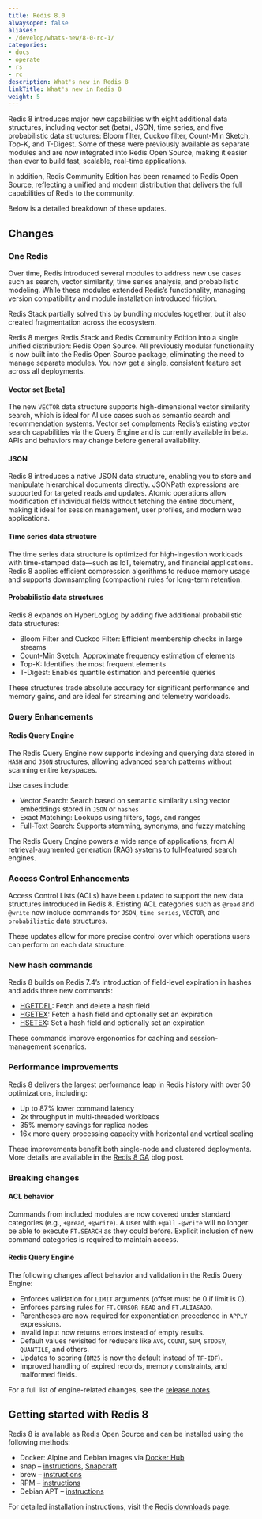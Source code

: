 ```yaml
---
title: Redis 8.0
alwaysopen: false
aliases:
- /develop/whats-new/8-0-rc-1/
categories:
- docs
- operate
- rs
- rc
description: What's new in Redis 8
linkTitle: What's new in Redis 8
weight: 5
---
```


Redis 8 introduces major new capabilities with eight additional data structures, including vector set (beta), JSON, time series, and five probabilistic data structures: Bloom filter, Cuckoo filter, Count-Min Sketch, Top-K, and T-Digest. Some of these were previously available as separate modules and are now integrated into Redis Open Source, making it easier than ever to build fast, scalable, real-time applications.

In addition, Redis Community Edition has been renamed to Redis Open Source, reflecting a unified and modern distribution that delivers the full capabilities of Redis to the community.

Below is a detailed breakdown of these updates.

## Changes

### One Redis
Over time, Redis introduced several modules to address new use cases such as search, vector similarity, time series analysis, and probabilistic modeling. While these modules extended Redis’s functionality, managing version compatibility and module installation introduced friction.

Redis Stack partially solved this by bundling modules together, but it also created fragmentation across the ecosystem.

Redis 8 merges Redis Stack and Redis Community Edition into a single unified distribution: Redis Open Source. All previously modular functionality is now built into the Redis Open Source package, eliminating the need to manage separate modules. You now get a single, consistent feature set across all deployments.

#### Vector set [beta]
The new `VECTOR` data structure supports high-dimensional vector similarity search, which is ideal for AI use cases such as semantic search and recommendation systems. Vector set complements Redis’s existing vector search capabilities via the Query Engine and is currently available in beta. APIs and behaviors may change before general availability.

#### JSON
Redis 8 introduces a native JSON data structure, enabling you to store and manipulate hierarchical documents directly. JSONPath expressions are supported for targeted reads and updates. Atomic operations allow modification of individual fields without fetching the entire document, making it ideal for session management, user profiles, and modern web applications.

#### Time series data structure
The time series data structure is optimized for high-ingestion workloads with time-stamped data—such as IoT, telemetry, and financial applications. Redis 8 applies efficient compression algorithms to reduce memory usage and supports downsampling (compaction) rules for long-term retention.

#### Probabilistic data structures
Redis 8 expands on HyperLogLog by adding five additional probabilistic data structures:

- Bloom Filter and Cuckoo Filter: Efficient membership checks in large streams
- Count-Min Sketch: Approximate frequency estimation of elements
- Top-K: Identifies the most frequent elements
- T-Digest: Enables quantile estimation and percentile queries

These structures trade absolute accuracy for significant performance and memory gains, and are ideal for streaming and telemetry workloads.
### Query Enhancements
#### Redis Query Engine
The Redis Query Engine now supports indexing and querying data stored in `HASH` and `JSON` structures, allowing advanced search patterns without scanning entire keyspaces.

Use cases include:

- Vector Search: Search based on semantic similarity using vector embeddings stored in `JSON` or `hashes`
- Exact Matching: Lookups using filters, tags, and ranges
- Full-Text Search: Supports stemming, synonyms, and fuzzy matching

The Redis Query Engine powers a wide range of applications, from AI retrieval-augmented generation (RAG) systems to full-featured search engines.

### Access Control Enhancements
Access Control Lists (ACLs) have been updated to support the new data structures introduced in Redis 8. Existing ACL categories such as `@read` and `@write` now include commands for `JSON`, `time series`, `VECTOR`, and `probabilistic` data structures.

These updates allow for more precise control over which operations users can perform on each data structure.

### New hash commands
Redis 8 builds on Redis 7.4’s introduction of field-level expiration in hashes and adds three new commands:
- [HGETDEL](https://redis.io/docs/latest/commands/hgetdel/): Fetch and delete a hash field
- [HGETEX](https://redis.io/docs/latest/commands/hgetex/): Fetch a hash field and optionally set an expiration
- [HSETEX](https://redis.io/docs/latest/commands/hsetex/): Set a hash field and optionally set an expiration

These commands improve ergonomics for caching and session-management scenarios.

### Performance improvements
Redis 8 delivers the largest performance leap in Redis history with over 30 optimizations, including:
- Up to 87% lower command latency
- 2x throughput in multi-threaded workloads
- 35% memory savings for replica nodes
- 16x more query processing capacity with horizontal and vertical scaling

These improvements benefit both single-node and clustered deployments. More details are available in the [Redis 8 GA](https://redis.io/blog/redis-8-ga/) blog post.

### Breaking changes
#### ACL behavior
Commands from included modules are now covered under standard categories (e.g., `+@read`, `+@write`). A user with `+@all` `-@write` will no longer be able to execute `FT.SEARCH` as they could before.
Explicit inclusion of new command categories is required to maintain access.

#### Redis Query Engine
The following changes affect behavior and validation in the Redis Query Engine:
- Enforces validation for `LIMIT` arguments (offset must be 0 if limit is 0).
- Enforces parsing rules for `FT.CURSOR READ` and `FT.ALIASADD`.
- Parentheses are now required for exponentiation precedence in `APPLY` expressions.
- Invalid input now returns errors instead of empty results.
- Default values revisited for reducers like `AVG`, `COUNT`, `SUM`, `STDDEV`, `QUANTILE`, and others.
- Updates to scoring (`BM25` is now the default instead of `TF-IDF`).
- Improved handling of expired records, memory constraints, and malformed fields.

For a full list of engine-related changes, see the [release notes](https://github.com/redis/redis/releases).

## Getting started with Redis 8
Redis 8 is available as Redis Open Source and can be installed using the following methods:
- Docker: Alpine and Debian images via [Docker Hub](https://hub.docker.com/_/redis)
- snap – [instructions](https://github.com/redis/redis-snap), [Snapcraft](https://snapcraft.io/redis)
- brew – [instructions](https://github.com/redis/homebrew-redis)
- RPM – [instructions](https://github.com/redis/redis-rpm)
- Debian APT – [instructions](https://github.com/redis/redis-debian)

For detailed installation instructions, visit the [Redis downloads](https://redis.io/downloads/) page.
